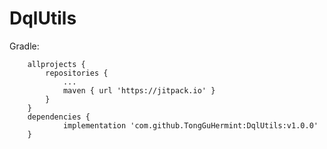 DqlUtils
====================================================================
Gradle:
```
	allprojects {
		repositories {
			...
			maven { url 'https://jitpack.io' }
		}
	}
	dependencies {
	        implementation 'com.github.TongGuHermint:DqlUtils:v1.0.0'
	}
```
